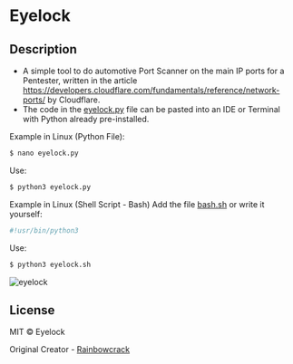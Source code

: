 # Eyelock
## Description
* A simple tool to do automotive Port Scanner on the main IP ports for a Pentester, written in the article https://developers.cloudflare.com/fundamentals/reference/network-ports/ by Cloudflare.
* The code in the [eyelock.py](https://github.com/rainbowcrack/Eyelock/blob/main/eyelock.py) file can be pasted into an IDE or Terminal with Python already pre-installed.
  
 Example in Linux (Python File):
  ```bash
  $ nano eyelock.py
  ``` 

Use:
  ```bash
  $ python3 eyelock.py
  ```

Example in Linux (Shell Script - Bash)
Add the file [bash.sh](https://github.com/rainbowcrack/Eyelock/blob/main/bash.sh) or write it yourself:

  ```bash
  #!usr/bin/python3 
  ```

Use:
  ```bash
  $ python3 eyelock.sh
  ```
  
![eyelock](https://github.com/user-attachments/assets/47296088-c462-4593-b02c-b40b8361f4ba)

## License
MIT © Eyelock

Original Creator - [Rainbowcrack](https://github.com/rainbowcrack)
